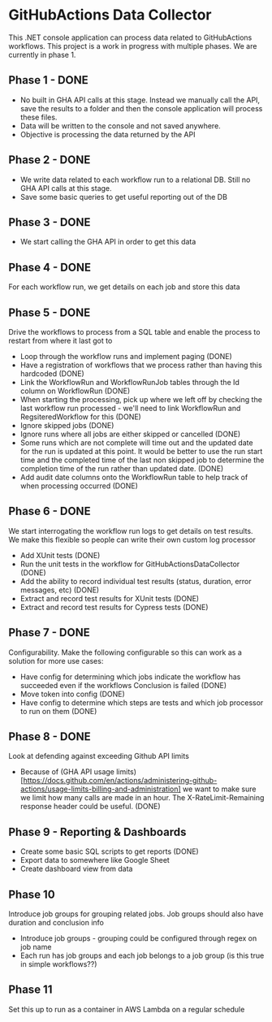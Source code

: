 # GitHubActions Data Collector
This .NET console application can process data related to GitHubActions workflows.
This project is a work in progress with multiple phases. We are currently in phase 1.

## Phase 1 - DONE
* No built in GHA API calls at this stage. Instead we manually call the API, save the results to a folder and then the console application will process these files.
* Data will be written to the console and not saved anywhere.
* Objective is processing the data returned by the API

## Phase 2 - DONE
* We write data related to each workflow run to a relational DB. Still no GHA API calls at this stage.
* Save some basic queries to get useful reporting out of the DB

## Phase 3 - DONE
* We start calling the GHA API in order to get this data

## Phase 4 - DONE
For each workflow run, we get details on each job and store this data

## Phase 5 - DONE
Drive the workflows to process from a SQL table and enable the process to restart from where it last got to
* Loop through the workflow runs and implement paging (DONE)
* Have a registration of workflows that we process rather than having this hardcoded (DONE)
* Link the WorkflowRun and WorkflowRunJob tables through the Id column on WorkflowRun (DONE)
* When starting the processing, pick up where we left off by checking the last workflow run processed - we'll need to link WorkflowRun and RegsiteredWorkflow for this (DONE)
* Ignore skipped jobs (DONE)
* Ignore runs where all jobs are either skipped or cancelled (DONE)
* Some runs which are not complete will time out and the updated date for the run is updated at this point. It would be better to use the run start time and the completed time of the last non skipped job to determine the completion time of the run rather than updated date. (DONE)
* Add audit date columns onto the WorkflowRun table to help track of when processing occurred (DONE)

## Phase 6 - DONE
We start interrogating the workflow run logs to get details on test results. We make this flexible so people can write their own custom log processor
* Add XUnit tests (DONE)
* Run the unit tests in the workflow for GitHubActionsDataCollector (DONE)
* Add the ability to record individual test results (status, duration, error messages, etc) (DONE)
* Extract and record test results for XUnit tests (DONE)
* Extract and record test results for Cypress tests (DONE)

## Phase 7 - DONE
Configurability. Make the following configurable so this can work as a solution for more use cases:
* Have config for determining which jobs indicate the workflow has succeeded even if the workflows Conclusion is failed (DONE)
* Move token into config (DONE)
* Have config to determine which steps are tests and which job processor to run on them (DONE)

## Phase 8 - DONE
Look at defending against exceeding Github API limits
* Because of (GHA API usage limits)[https://docs.github.com/en/actions/administering-github-actions/usage-limits-billing-and-administration] we want to make sure we limit how many calls are made in an hour. The X-RateLimit-Remaining response header could be useful. (DONE)

## Phase 9 - Reporting & Dashboards
* Create some basic SQL scripts to get reports (DONE)
* Export data to somewhere like Google Sheet
* Create dashboard view from data

## Phase 10
Introduce job groups for grouping related jobs. Job groups should also have duration and conclusion info
* Introduce job groups - grouping could be configured through regex on job name
* Each run has job groups and each job belongs to a job group (is this true in simple workflows??)

## Phase 11
Set this up to run as a container in AWS Lambda on a regular schedule